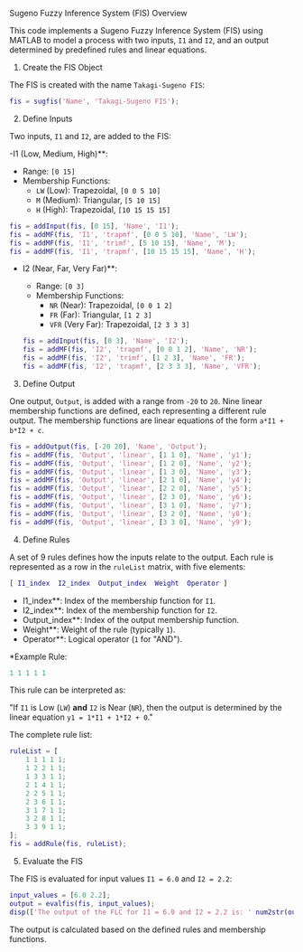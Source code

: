 Sugeno Fuzzy Inference System (FIS) Overview

This code implements a Sugeno Fuzzy Inference System (FIS) using MATLAB to model a process with two inputs, `I1` and `I2`, and an output determined by predefined rules and linear equations.

1. Create the FIS Object

The FIS is created with the name `Takagi-Sugeno FIS`:

```matlab
fis = sugfis('Name', 'Takagi-Sugeno FIS');
```

2. Define Inputs

Two inputs, `I1` and `I2`, are added to the FIS:

-I1 (Low, Medium, High)**:  
  - Range: `[0 15]`
  - Membership Functions:
    - `LW` (Low): Trapezoidal, `[0 0 5 10]`
    - `M` (Medium): Triangular, `[5 10 15]`
    - `H` (High): Trapezoidal, `[10 15 15 15]`
  
  ```matlab
  fis = addInput(fis, [0 15], 'Name', 'I1');
  fis = addMF(fis, 'I1', 'trapmf', [0 0 5 10], 'Name', 'LW');
  fis = addMF(fis, 'I1', 'trimf', [5 10 15], 'Name', 'M');
  fis = addMF(fis, 'I1', 'trapmf', [10 15 15 15], 'Name', 'H');
  ```

- I2 (Near, Far, Very Far)**:  
  - Range: `[0 3]`
  - Membership Functions:
    - `NR` (Near): Trapezoidal, `[0 0 1 2]`
    - `FR` (Far): Triangular, `[1 2 3]`
    - `VFR` (Very Far): Trapezoidal, `[2 3 3 3]`
  
  ```matlab
  fis = addInput(fis, [0 3], 'Name', 'I2');
  fis = addMF(fis, 'I2', 'trapmf', [0 0 1 2], 'Name', 'NR');
  fis = addMF(fis, 'I2', 'trimf', [1 2 3], 'Name', 'FR');
  fis = addMF(fis, 'I2', 'trapmf', [2 3 3 3], 'Name', 'VFR');
  ```

3. Define Output

One output, `Output`, is added with a range from `-20` to `20`. Nine linear membership functions are defined, each representing a different rule output. The membership functions are linear equations of the form `a*I1 + b*I2 + c`.

```matlab
fis = addOutput(fis, [-20 20], 'Name', 'Output');
fis = addMF(fis, 'Output', 'linear', [1 1 0], 'Name', 'y1');
fis = addMF(fis, 'Output', 'linear', [1 2 0], 'Name', 'y2');
fis = addMF(fis, 'Output', 'linear', [1 3 0], 'Name', 'y3');
fis = addMF(fis, 'Output', 'linear', [2 1 0], 'Name', 'y4');
fis = addMF(fis, 'Output', 'linear', [2 2 0], 'Name', 'y5');
fis = addMF(fis, 'Output', 'linear', [2 3 0], 'Name', 'y6');
fis = addMF(fis, 'Output', 'linear', [3 1 0], 'Name', 'y7');
fis = addMF(fis, 'Output', 'linear', [3 2 0], 'Name', 'y8');
fis = addMF(fis, 'Output', 'linear', [3 3 0], 'Name', 'y9');
```

4. Define Rules

A set of 9 rules defines how the inputs relate to the output. Each rule is represented as a row in the `ruleList` matrix, with five elements:

```matlab
[ I1_index  I2_index  Output_index  Weight  Operator ]
```

- I1_index**: Index of the membership function for `I1`.
- I2_index**: Index of the membership function for `I2`.
- Output_index**: Index of the output membership function.
- Weight**: Weight of the rule (typically `1`).
- Operator**: Logical operator (`1` for "AND").

*Example Rule:

```matlab
1 1 1 1 1
```

This rule can be interpreted as:

"If `I1` is Low (`LW`) **and** `I2` is Near (`NR`), then the output is determined by the linear equation `y1 = 1*I1 + 1*I2 + 0`."

The complete rule list:

```matlab
ruleList = [
    1 1 1 1 1;
    1 2 2 1 1;
    1 3 3 1 1;
    2 1 4 1 1;
    2 2 5 1 1;
    2 3 6 1 1;
    3 1 7 1 1;
    3 2 8 1 1;
    3 3 9 1 1;
];
fis = addRule(fis, ruleList);
```

5. Evaluate the FIS

The FIS is evaluated for input values `I1 = 6.0` and `I2 = 2.2`:

```matlab
input_values = [6.0 2.2];
output = evalfis(fis, input_values);
disp(['The output of the FLC for I1 = 6.0 and I2 = 2.2 is: ' num2str(output)]);
```

The output is calculated based on the defined rules and membership functions.